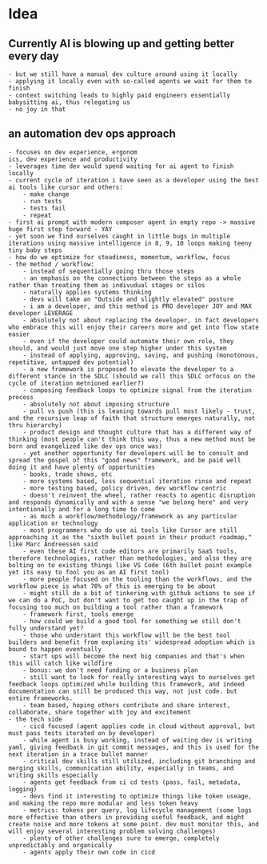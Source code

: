 # Idea

## Currently AI is blowing up and getting better every day
    - but we still have a manual dev culture around using it locally
    - applying it locally even with so-called agents we wait for them to finish
    - context switching leads to highly paid engineers essentially babysitting ai, thus relegating us
    - no joy in that

## an automation dev ops approach
    - focuses on dev experience, ergonom
    ics, dev experience and productivity
    - leverages time dev would spend waiting for ai agent to finish locally
    - current cycle of iteration i have seen as a developer using the best ai tools like cursor and others:
        - make change
        - run tests
        - tests fail
        - repeat
    - first ai prompt with modern composer agent in empty repo -> massive huge first step forward - YAY
    - yet soon we find ourselves caught in little bugs in multiple iterations using massive intelligence in 8, 9, 10 loops making teeny tiny baby steps
    - how do we optimize for steadiness, momentum, workflow, focus
    - the method / workflow:
        - instead of sequentially going thru those steps
        - an emphasis on the connections between the steps as a whole rather than treating them as indivudual stages or silos
        - naturally applies systems thinking
        - devs will take an "Outside and slightly elevated" posture
        - i am a developer, and this method is PRO developer JOY and MAX developer LEVERAGE
        - absolutely not about replacing the developer, in fact developers who embrace this will enjoy their careers more and get into flow state easier
        - even if the developer could automate their own role, they should, and would just move one step higher under this system
        - instead of applying, approving, saving, and pushing (monotonous, repetitive, untapped dev potential)
        - a new framework is proposed to elevate the developer to a different stance in the SDLC (should we call this SDLC orfocus on the cycle of iteration metnioned earlier?)
        - composing feedback loops to optimize signal from the iteration process
        - absolutely not about imposing structure
        - pull vs push (this is leaning towards pull most likely - trust, and the recursive leap of faith that structure emerges naturally, not thru hierarchy)
        - product design and thought culture that has a different way of thinking (most people can't think this way, thus a new method must be born and evangelized like dev ops once was)
        - yet another opportunity for developers will be to consult and spread the gospel of this "good news" framework, and be paid well doing it and have plenty of opportunities
        - books, trade shows, etc
        - more systems based, less sequential iteration rinse and repeat
        - more testing based, policy driven, dev workflow centric
        - doesn't reinvent the wheel, rather reacts to agentic disruption and responds dynamically and with a sense "we belong here" and very intentionally and for a long time to come
        - as much a workflow/methodology/framework as any particular application or technology
        - most programmers who do use ai tools like Cursor are still approaching it as the "sixth bullet point in their product roadmap," like Marc Andreessen said
        - even these AI first code editors are primarily SaaS tools, therefore technologies, rather than methodologies, and also they are bolting on to existing things like VS Code (6th bullet point example yet its easy to fool you as an AI first tool)
        - more people focused on the tooling than the workflows, and the workflow piece is what 70% of this is emerging to be about
        - might still do a bit of tinkering with github actions to see if we can do a PoC, but don't want to get too caught up in the trap of focusing too much on building a tool rather than a framework
        - framework first, tools emerge
        - how could we build a good tool for something we still don't fully understand yet?
        - those who understant this workflow will be the best tool builders and benefit from explaning its' widespread adoption which is bound to happen eventually
        - start ups will become the next big companies and that's when this will catch like wildfire
        - bonus: we don't need funding or a business plan
        - still want to look for really interesting ways to ourselves get feedback loops optimized while building this framework, and indeed documentation can still be produced this way, not just code. but entire frameworks.
        - team based, hoping others contribute and share interest, collaborate, share together with joy and excitement
    - the tech side 
        - cicd focused (agent applies code in cloud without approval, but must pass tests iterated on by developer)
        - while agent is busy working, instead of waiting dev is writing yaml, giving feedback in git commit messages, and this is used for the next iteration in a trace bullet manner
        - critical dev skills still utilized, including git branching and merging skills, communication ability, especially in teams, and writing skills especially
        - agents get feedback from ci cd tests (pass, fail, metadata, logging)
        - devs find it interesting to optimize things like token useage, and making the repo more modular and less token heavy
        - metrics: tokens per query, log lifecycle management (some logs more effective than others in providing useful feedback, and might create noise and more tokens at some point. dev must monitor this, and will enjoy several interesting problem solving challenges)
        - plenty of other challenges sure to emerge, completely unpredictably and organically
        - agents apply their own code in cicd
